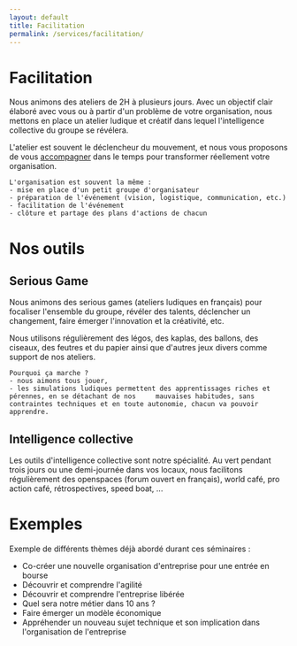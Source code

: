 ```yaml
---
layout: default
title: Facilitation
permalink: /services/facilitation/
---
```


# Facilitation

Nous animons des ateliers de 2H à plusieurs jours.
Avec un objectif clair élaboré avec vous ou à partir d'un problème de votre organisation, nous mettons en place un atelier ludique et créatif dans lequel l'intelligence collective du groupe se révélera.

L'atelier est souvent le déclencheur du mouvement, et nous vous proposons de vous [accompagner](/services/coaching) dans le temps pour transformer réellement votre organisation.

    L'organisation est souvent la même :
    - mise en place d'un petit groupe d'organisateur
    - préparation de l'événement (vision, logistique, communication, etc.)
    - facilitation de l'événement
    - clôture et partage des plans d'actions de chacun

# Nos outils

## Serious Game

Nous animons des serious games (ateliers ludiques en français) pour focaliser l'ensemble du groupe, révéler des talents, déclencher un changement, faire émerger l'innovation et la créativité, etc.

Nous utilisons régulièrement des légos, des kaplas, des ballons, des ciseaux, des feutres et du papier ainsi que d'autres jeux divers comme support de nos ateliers.

    Pourquoi ça marche ?
    - nous aimons tous jouer,
    - les simulations ludiques permettent des apprentissages riches et pérennes, en se détachant de nos     mauvaises habitudes, sans contraintes techniques et en toute autonomie, chacun va pouvoir apprendre.

## Intelligence collective

Les outils d'intelligence collective sont notre spécialité. Au vert pendant trois jours ou une demi-journée dans vos locaux, nous facilitons régulièrement des openspaces (forum ouvert en français), world café, pro action café, rétrospectives, speed boat, ...

# Exemples

Exemple de différents thèmes déjà abordé durant ces séminaires :

- Co-créer une nouvelle organisation d'entreprise pour une entrée en bourse
- Découvrir et comprendre l'agilité
- Découvrir et comprendre l'entreprise libérée
- Quel sera notre métier dans 10 ans ?
- Faire émerger un modèle économique
- Appréhender un nouveau sujet technique et son implication dans l'organisation de l'entreprise
